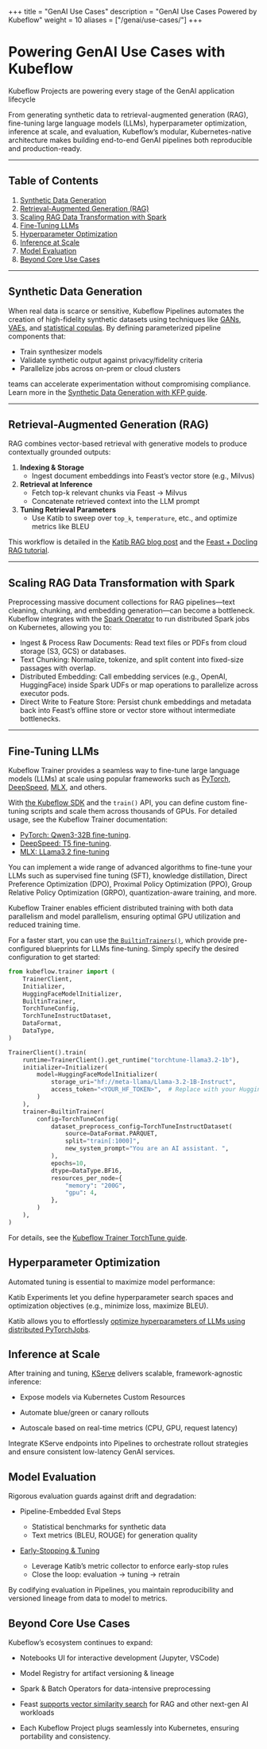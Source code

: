 +++
title =  "GenAI Use Cases"
description = "GenAI Use Cases Powered by Kubeflow"
weight = 10
aliases = ["/genai/use-cases/"]
+++

# Powering GenAI Use Cases with Kubeflow


Kubeflow Projects are powering every stage of the GenAI application lifecycle


From generating synthetic data to retrieval-augmented generation (RAG), fine-tuning large language models (LLMs), hyperparameter optimization, inference at scale, and evaluation,
Kubeflow’s modular, Kubernetes-native architecture makes building end-to-end GenAI pipelines both reproducible and production-ready.

---

## Table of Contents

1. [Synthetic Data Generation](#synthetic-data-generation)
1. [Retrieval-Augmented Generation (RAG)](#retrieval-augmented-generation-rag)
1. [Scaling RAG Data Transformation with Spark](#scaling-rag-data-transformation-with-spark)
1. [Fine-Tuning LLMs](#fine-tuning-llms)
1. [Hyperparameter Optimization](#hyperparameter-optimization)
1. [Inference at Scale](#inference-at-scale)
1. [Model Evaluation](#model-evaluation)
1. [Beyond Core Use Cases](#beyond-core-use-cases)

---

## Synthetic Data Generation

When real data is scarce or sensitive, Kubeflow Pipelines automates the creation of high-fidelity synthetic datasets using techniques like [GANs](https://en.wikipedia.org/wiki/Generative_adversarial_network), [VAEs](https://en.wikipedia.org/wiki/Variational_autoencoder), and [statistical copulas](https://gmd.copernicus.org/preprints/gmd-2020-427/gmd-2020-427.pdf). By defining parameterized pipeline components that:

- Train synthesizer models
- Validate synthetic output against privacy/fidelity criteria
- Parallelize jobs across on-prem or cloud clusters

teams can accelerate experimentation without compromising compliance. Learn more in the [Synthetic Data Generation with KFP guide](https://blog.kubeflow.org/kfp/2025/02/16/synthetic-data-using-kfp.html).

---

## Retrieval-Augmented Generation (RAG)

RAG combines vector-based retrieval with generative models to produce contextually grounded outputs:

1. **Indexing & Storage**
   - Ingest document embeddings into Feast’s vector store (e.g., Milvus)
2. **Retrieval at Inference**
   - Fetch top-k relevant chunks via Feast → Milvus
   - Concatenate retrieved context into the LLM prompt
3. **Tuning Retrieval Parameters**
   - Use Katib to sweep over `top_k`, `temperature`, etc., and optimize metrics like BLEU

This workflow is detailed in the [Katib RAG blog post](https://blog.kubeflow.org/katib/rag/) and the [Feast + Docling RAG tutorial](https://docs.feast.dev/tutorials/rag-with-docling).

---

## Scaling RAG Data Transformation with Spark

Preprocessing massive document collections for RAG pipelines—text cleaning, chunking, and embedding generation—can become a bottleneck. Kubeflow integrates with the [Spark Operator](/docs/components/spark-operator/overview/) to run distributed Spark jobs on Kubernetes, allowing you to:

- Ingest & Process Raw Documents: Read text files or PDFs from cloud storage (S3, GCS) or databases.
- Text Chunking: Normalize, tokenize, and split content into fixed-size passages with overlap.
- Distributed Embedding: Call embedding services (e.g., OpenAI, HuggingFace) inside Spark UDFs or map operations to parallelize across executor pods.
- Direct Write to Feature Store: Persist chunk embeddings and metadata back into Feast’s offline store or vector store without intermediate bottlenecks.

---

## Fine-Tuning LLMs

Kubeflow Trainer provides a seamless way to fine-tune large language models (LLMs) at scale using
popular frameworks such as [PyTorch](https://pytorch.org/), [DeepSpeed](https://www.deepspeed.ai/),
[MLX](https://ml-explore.github.io/mlx), and others.

With [the Kubeflow SDK](https://github.com/kubeflow/sdk) and the `train()` API, you can define
custom fine-tuning scripts and scale them across thousands of GPUs. For detailed usage, see
the Kubeflow Trainer documentation:

- [PyTorch: Qwen3-32B fine-tuning](/docs/components/trainer/user-guides/pytorch/#configure-pytorch-training-function).
- [DeepSpeed: T5 fine-tuning](/docs/components/trainer/user-guides/deepspeed/#configure-deepspeed-training-function).
- [MLX: LLama3.2 fine-tuning](/docs/components/trainer/user-guides/mlx/#fine-tune-llm-with-mlx-and-trainjob)

You can implement a wide range of advanced algorithms to fine-tune your LLMs such as
supervised fine tuning (SFT), knowledge distillation, Direct Preference Optimization (DPO),
Proximal Policy Optimization (PPO), Group Relative Policy Optimization (GRPO),
quantization-aware training, and more.

Kubeflow Trainer enables efficient distributed training with both data parallelism and
model parallelism, ensuring optimal GPU utilization and reduced training time.

For a faster start, you can use
[the `BuiltinTrainers()`](/docs/components/trainer/user-guides/builtin-trainer/overview/), which
provide pre-configured blueprints for LLMs fine-tuning.
Simply specify the desired configuration to get started:

```python
from kubeflow.trainer import (
    TrainerClient,
    Initializer,
    HuggingFaceModelInitializer,
    BuiltinTrainer,
    TorchTuneConfig,
    TorchTuneInstructDataset,
    DataFormat,
    DataType,
)

TrainerClient().train(
    runtime=TrainerClient().get_runtime("torchtune-llama3.2-1b"),
    initializer=Initializer(
        model=HuggingFaceModelInitializer(
            storage_uri="hf://meta-llama/Llama-3.2-1B-Instruct",
            access_token="<YOUR_HF_TOKEN>",  # Replace with your Hugging Face token
        )
    ),
    trainer=BuiltinTrainer(
        config=TorchTuneConfig(
            dataset_preprocess_config=TorchTuneInstructDataset(
                source=DataFormat.PARQUET,
                split="train[:1000]",
                new_system_prompt="You are an AI assistant. ",
            ),
            epochs=10,
            dtype=DataType.BF16,
            resources_per_node={
                "memory": "200G",
                "gpu": 4,
            },
        )
    ),
)
```

For details, see the [Kubeflow Trainer TorchTune guide](/docs/components/trainer/user-guides/builtin-trainer/torchtune/).

## Hyperparameter Optimization

Automated tuning is essential to maximize model performance:

Katib Experiments let you define hyperparameter search spaces and optimization objectives (e.g., minimize loss, maximize BLEU).

Katib allows you to effortlessly [optimize hyperparameters of LLMs using distributed PyTorchJobs](https://blog.kubeflow.org/gsoc-2024-project-4/).

## Inference at Scale

After training and tuning, [KServe](/docs/components/kserve/introduction) delivers scalable, framework-agnostic inference:

- Expose models via Kubernetes Custom Resources

- Automate blue/green or canary rollouts

- Autoscale based on real-time metrics (CPU, GPU, request latency)

Integrate KServe endpoints into Pipelines to orchestrate rollout strategies and ensure consistent low-latency GenAI services.

## Model Evaluation

Rigorous evaluation guards against drift and degradation:

- Pipeline-Embedded Eval Steps

  - Statistical benchmarks for synthetic data
  - Text metrics (BLEU, ROUGE) for generation quality

- [Early-Stopping & Tuning](docs/components/katib/user-guides/early-stopping/)
  - Leverage Katib’s metric collector to enforce early-stop rules
  - Close the loop: evaluation → tuning → retrain

By codifying evaluation in Pipelines, you maintain reproducibility and versioned lineage from data to model to metrics.

## Beyond Core Use Cases

Kubeflow’s ecosystem continues to expand:

- Notebooks UI for interactive development (Jupyter, VSCode)

- Model Registry for artifact versioning & lineage

- Spark & Batch Operators for data-intensive preprocessing

- Feast [supports vector similarity search](https://docs.feast.dev/tutorials/rag-with-docling) for RAG and other next-gen AI workloads

- Each Kubeflow Project plugs seamlessly into Kubernetes, ensuring portability and consistency.
